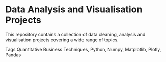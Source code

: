# Data Analysis and Visualisation Projects

This repository contains a collection of data cleaning, analysis and visualisation projects covering a wide range of topics.

Tags
Quantitative Business Techniques, Python, Numpy, Matplotlib, Plotly, Pandas
